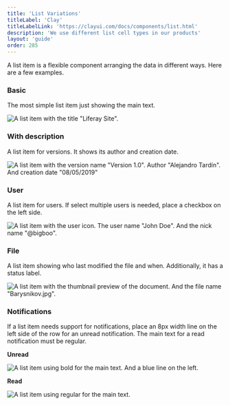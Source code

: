 ```yaml
---
title: 'List Variations'
titleLabel: 'Clay'
titleLabelLink: 'https://clayui.com/docs/components/list.html'
description: 'We use different list cell types in our products'
layout: 'guide'
order: 285
---
```

A list item is a flexible component arranging the data in different ways. Here are a few examples.

### Basic
The most simple list item just showing the main text.

![A list item with the title "Liferay Site".](/images/lexicon/ListBasicItem.png)

### With description
A list item for versions. It shows its author and creation date. 

![A list item with the version name "Version 1.0". Author "Alejandro Tardín". And creation date "08/05/2019"](/images/lexicon/ListVersionItem.png)

### User 
A list item for users. If select multiple users is needed, place a checkbox on the left side.

![A list item with the user icon. The user name "John Doe". And the nick name "@bigboo".](/images/lexicon/ListUserItem.png)

### File
A list item showing who last modified the file and when. Additionally, it has a status label.

![A list item with the thumbnail preview of the document. And the file name "Barysnikov.jpg".](/images/lexicon/ListFileItem.png)


### Notifications
If a list item needs support for notifications, place an 8px width line on the left side of the row for an unread notification. The main text for a read notification must be regular. 
<br />

**Unread**

![A list item using bold for the main text. And a blue line on the left.](/images/lexicon/ListNotificationUnread.png)

**Read**

![A list item using regular for the main text.](/images/lexicon/ListNotificationRead.png)